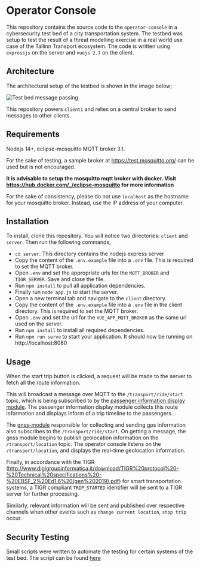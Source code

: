 # Operator Console
This repository contains the source code to the `operator-console` in a cybersecurity test bed of a city transportation system.
The testbed was setup to test the result of a threat modelling exercise in a real world use case of the Tallinn Transport ecosystem.
The code is written using `expressjs` on the server and `vuejs 2.7` on the client.

## Architecture
The architectural setup of the testbed is shown in the image below;

![Test bed message passing](https://res.cloudinary.com/devreserve/image/upload/v1627129495/Screenshot_2021-07-24_at_15.19.25_xg7tjo.png)

This repository powers `client1` and relies on a central broker to send messages to other clients.

## Requirements
Nodejs 14+, eclipse-mosquitto MQTT broker 3.1.

For the sake of testing, a sample broker at https://test.mosquitto.org/ can be used but is not encouraged.

**It is advisable to setup the mosquitto mqtt broker with docker. Visit https://hub.docker.com/_/eclipse-mosquitto for more information**

For the sake of consistency, please do not use `localhost` as the hostname for your mosquitto broker. Instead, use the IP address of your computer.

## Installation
To install, clone this repository. You will notice two directories: `client` and `server`. Then run the following commands;
- `cd server`. This directory contains the nodejs express server
- Copy the content of the `.env.example` file into a `.env` file. This is required to set the MQTT broker.
- Open `.env` and set the appropriate urls for the `MQTT_BROKER` and `TIGR_SERVER`. Save and close the file.
- Run `npm install` to pull all application dependencies.
- Finally run `node app.js` to start the server.
- Open a new terminal tab and navigate to the `client` directory.
- Copy the content of the `.env.example` file into a `.env` file in the client directory. This is required to set the MQTT broker.
- Open `.env` and set the url for the `VUE_APP_MQTT_BROKER` as the same url used on the server.
- Run `npm install` to install all required dependencies.
- Run `npm run serve` to start your application. It should now be running on http://localhost:8080

## Usage
When the start trip button is clicked, a request will be made to the server to fetch all the route information. 

This will broadcast a message over MQTT to the `/transport/ride/start` topic, which is being subscribed to by the [passenger information display module](https://github.com/therealSMAT/thesis-pid-client). The passenger information display module collects this route information and displays inform of a trip timeline to the passengers. 

The [gnss-module](https://github.com/therealSMAT/thesis-gnss-module) responsible for collecting and sending gps information also subscribes to the `/transport/ride/start`. On getting a message, the gnss module begins to publish geolocation information on the `/transport/location` topic. The operator console listens on the `/transport/location`, and displays the real-time geolocation information.

Finally, in accordance with the TIGR (http://www.digigroupinformatica.it/download/TIGR%20protocol%20-%20Technical%20specifications%20-%20EBSF_2%20Ed1.6%20(gen%202019).pdf) for smart transportation systems, a TIGR compliant `TRIP_STARTED` identifier will be sent to a TIGR server for further processing.

Similarly, relevant information will be sent and published over respective channels when other events such as `change current location`, `stop trip` occur.

## Security Testing
Small scripts were written to automate the testing for certain systems of the test bed. The script can be found [here](https://github.com/therealSMAT/thesis-sec-tests)
